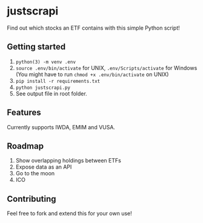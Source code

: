 # justscrapi

Find out which stocks an ETF contains with this simple Python script!

## Getting started

1. `python(3) -m venv .env`
1. `source .env/bin/activate` for UNIX, `.env/Scripts/activate` for Windows (You might have to run `chmod +x .env/bin/activate` on UNIX)
1. `pip install -r requirements.txt`
1. `python justscrapi.py`
1. See output file in root folder.

## Features

Currently supports IWDA, EMIM and VUSA.

## Roadmap

1. Show overlapping holdings between ETFs
1. Expose data as an API
1. Go to the moon
1. ICO

## Contributing

Feel free to fork and extend this for your own use!
